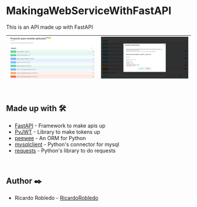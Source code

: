 # MakingaWebServiceWithFastAPI
This is an API made up with FastAPI 


|<img src="https://github.com/RicardoRobledo/MakingaWebServiceWithFastAPI/blob/main/1.png">|<img src="https://github.com/RicardoRobledo/MakingaWebServiceWithFastAPI/blob/main/2.png">|
| --- | --- |

<br>


## Made up with 🛠️

- [FastAPI](https://fastapi.tiangolo.com/) - Framework to make apis up
- [PyJWT](https://pyjwt.readthedocs.io/en/stable/) - Library to make tokens up
- [peewee](https://docs.peewee-orm.com/en/latest/) - An ORM for Python
- [mysqlclient](https://docs.peewee-orm.com/en/latest/) - Python's connector for mysql
- [requests](https://requests.readthedocs.io/en/latest/) - Python's library to do requests


<br>


## Author ✒️

- Ricardo Robledo - [RicardoRobledo](https://github.com/RicardoRobledo)
